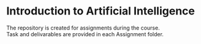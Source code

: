 # Introduction to Artificial Intelligence
The repository is created for assignments during the course.\
Task and delivarables are provided in each Assignment folder.
